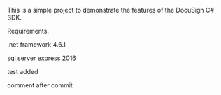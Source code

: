 This is a simple project to demonstrate the features of the DocuSign C# SDK.

Requirements.

.net framework 4.6.1

sql server express 2016


test added

comment after commit